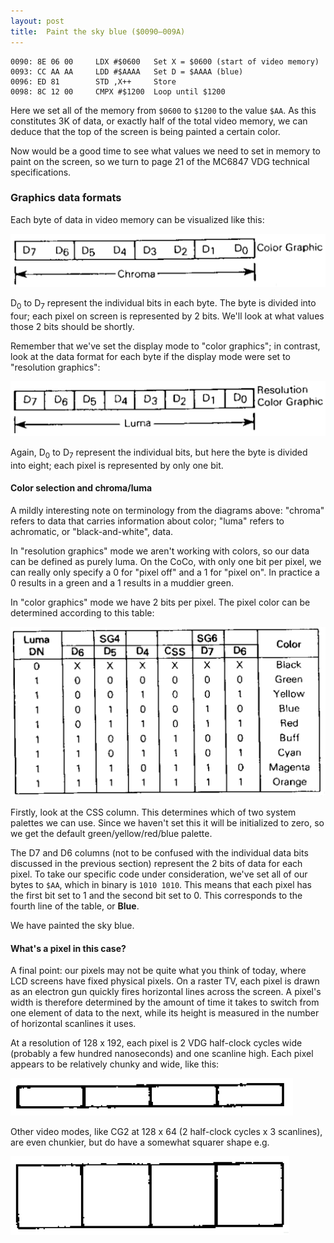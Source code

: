 ```yaml
---
layout: post
title:  Paint the sky blue ($0090—009A)
---
```


```
0090: 8E 06 00     LDX #$0600   Set X = $0600 (start of video memory)
0093: CC AA AA     LDD #$AAAA   Set D = $AAAA (blue)
0096: ED 81        STD ,X++     Store
0098: 8C 12 00     CMPX #$1200  Loop until $1200
```

Here we set all of the memory from `$0600` to `$1200` to the value `$AA`. As this constitutes 3K of data, or exactly half of the total video memory, we can deduce that the top of the screen is being painted a certain color.

Now would be a good time to see what values we need to set in memory to paint on the screen, so we turn to page 21 of the MC6847 VDG technical specifications.

### Graphics data formats
Each byte of data in video memory can be visualized like this:

![Color Graphics Data Format](../images/Color_Graphic_Data_Format.png)

D<sub>0</sub> to D<sub>7</sub> represent the individual bits in each byte. The byte is divided into four; each pixel on screen is represented by 2 bits. We'll look at what values those 2 bits should be shortly.

Remember that we've set the display mode to "color graphics"; in contrast, look at the data format for each byte if the display mode were set to "resolution graphics":

![Resolution Graphics Data Format](../images/Resolution_Graphic_Data_Format.png "Resolution Graphics Data Format")

Again, D<sub>0</sub> to D<sub>7</sub> represent the individual bits, but here the byte is divided into eight; each pixel is represented by only one bit.

#### Color selection and chroma/luma
A mildly interesting note on terminology from the diagrams above: "chroma" refers to data that carries information about color; "luma" refers to achromatic, or "black-and-white", data. 

In "resolution graphics" mode we aren't working with colors, so our data can be defined as purely luma. On the CoCo, with only one bit per pixel, we can really only specify a 0 for "pixel off" and a 1 for "pixel on". In practice a 0 results in a green and a 1 results in a muddier green.

In "color graphics" mode we have 2 bits per pixel. The pixel color can be determined according to this table:

![Color selection on the MC6847](../images/Color_Selection_Data.png "Color selection on the MC6847")

Firstly, look at the CSS column. This determines which of two system palettes we can use. Since we haven't set this it will be initialized to zero, so we get the default green/yellow/red/blue palette.

The D7 and D6 columns (not to be confused with the individual data bits discussed in the previous section) represent the 2 bits of data for each pixel. To take our specific code under consideration, we've set all of our bytes to `$AA`, which in binary is `1010 1010`. This means that each pixel has the first bit set to 1 and the second bit set to 0. This corresponds to the fourth line of the table, or **Blue**.

We have painted the sky blue.

#### What's a pixel in this case?
A final point: our pixels may not be quite what you think of today, where LCD screens have fixed physical pixels. On a raster TV, each pixel is drawn as an electron gun quickly fires horizontal lines across the screen. A pixel's width is therefore determined by the amount of time it takes to switch from one element of data to the next, while its height is measured in the number of horizontal scanlines it uses.

At a resolution of 128 x 192, each pixel is 2 VDG half-clock cycles wide (probably a few hundred nanoseconds) and one scanline high. Each pixel appears to be relatively chunky and wide, like this:

![Pixel shape for CG6](../images/Pixel_Shape_CG6.png "Pixel shape for CG6")

Other video modes, like CG2 at 128 x 64 (2 half-clock cycles x 3 scanlines), are even chunkier, but do have a somewhat squarer shape e.g.

![Pixel shape for CG2](../images/Pixel_Shape_CG2.png "Pixel shape for CG2")